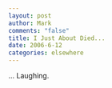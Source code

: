 ```yaml
--- 
layout: post
author: Mark
comments: "false"
title: I Just About Died...
date: 2006-6-12
categories: elsewhere
---
```

... Laughing.

<object width="425" height="350"><param name="movie" value="http://www.youtube.com/v/lCJkuXSTymk"></param><embed src="http://www.youtube.com/v/lCJkuXSTymk" type="application/x-shockwave-flash" width="425" height="350"></embed></object>
